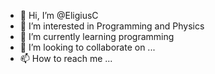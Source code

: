 - 👋 Hi, I’m @EligiusC
- 👀 I’m interested in Programming and Physics 
- 🌱 I’m currently learning programming
- 💞️ I’m looking to collaborate on ...
- 📫 How to reach me ...

<!---
EligiusC/EligiusC is a ✨ special ✨ repository because its `README.md` (this file) appears on your GitHub profile.
You can click the Preview link to take a look at your changes.
--->
